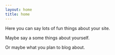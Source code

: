 ```yaml
---
layout: home
title: home
---
```


Here you can say lots of fun things about your site.

Maybe say a some things about yourself.

Or maybe what you plan to blog about.
